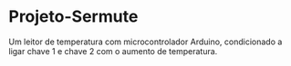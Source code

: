 # Projeto-Sermute
Um leitor de temperatura com microcontrolador Arduino, condicionado a ligar chave 1 e chave 2 com o aumento de temperatura.
